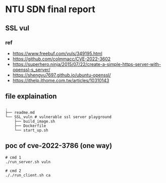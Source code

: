 # NTU SDN final report
## SSL vul
### ref
* https://www.freebuf.com/vuls/349195.html
* https://github.com/colmmacc/CVE-2022-3602
* https://superhero.ninja/2015/07/22/create-a-simple-https-server-with-openssl-s_server/
* https://shengyu7697.github.io/ubuntu-openssl/
* https://ithelp.ithome.com.tw/articles/10310143
## file explaination
```
.
├── readme.md
└── SSL_vuln # vulnerable ssl server playground
    ├── build_image.sh
    ├── Dockerfile
    └── start_up.sh
```

## poc of cve-2022-3786 (one way)

```
# cmd 1
./run_server.sh vuln

# cmd 2
././run_client.sh ca

```
